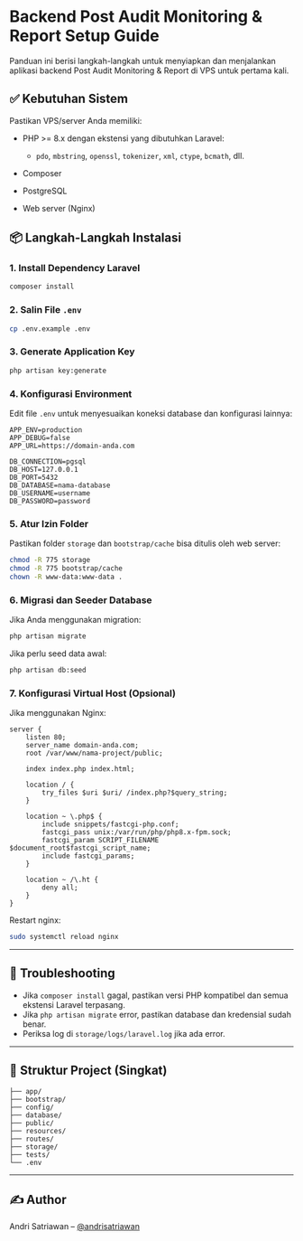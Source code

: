 # Backend Post Audit Monitoring & Report Setup Guide

Panduan ini berisi langkah-langkah untuk menyiapkan dan menjalankan aplikasi backend Post Audit Monitoring & Report di VPS untuk pertama kali.

## ✅ Kebutuhan Sistem

Pastikan VPS/server Anda memiliki:

-   PHP >= 8.x dengan ekstensi yang dibutuhkan Laravel:

    -   `pdo`, `mbstring`, `openssl`, `tokenizer`, `xml`, `ctype`, `bcmath`, dll.

-   Composer
-   PostgreSQL
-   Web server (Nginx)

## 📦 Langkah-Langkah Instalasi

### 1. Install Dependency Laravel

```bash
composer install
```

### 2. Salin File `.env`

```bash
cp .env.example .env
```

### 3. Generate Application Key

```bash
php artisan key:generate
```

### 4. Konfigurasi Environment

Edit file `.env` untuk menyesuaikan koneksi database dan konfigurasi lainnya:

```env
APP_ENV=production
APP_DEBUG=false
APP_URL=https://domain-anda.com

DB_CONNECTION=pgsql
DB_HOST=127.0.0.1
DB_PORT=5432
DB_DATABASE=nama-database
DB_USERNAME=username
DB_PASSWORD=password
```

### 5. Atur Izin Folder

Pastikan folder `storage` dan `bootstrap/cache` bisa ditulis oleh web server:

```bash
chmod -R 775 storage
chmod -R 775 bootstrap/cache
chown -R www-data:www-data .
```

### 6. Migrasi dan Seeder Database

Jika Anda menggunakan migration:

```bash
php artisan migrate
```

Jika perlu seed data awal:

```bash
php artisan db:seed
```

### 7. Konfigurasi Virtual Host (Opsional)

Jika menggunakan Nginx:

```nginx
server {
    listen 80;
    server_name domain-anda.com;
    root /var/www/nama-project/public;

    index index.php index.html;

    location / {
        try_files $uri $uri/ /index.php?$query_string;
    }

    location ~ \.php$ {
        include snippets/fastcgi-php.conf;
        fastcgi_pass unix:/var/run/php/php8.x-fpm.sock;
        fastcgi_param SCRIPT_FILENAME $document_root$fastcgi_script_name;
        include fastcgi_params;
    }

    location ~ /\.ht {
        deny all;
    }
}
```

Restart nginx:

```bash
sudo systemctl reload nginx
```

---

## 🐞 Troubleshooting

-   Jika `composer install` gagal, pastikan versi PHP kompatibel dan semua ekstensi Laravel terpasang.
-   Jika `php artisan migrate` error, pastikan database dan kredensial sudah benar.
-   Periksa log di `storage/logs/laravel.log` jika ada error.

---

## 📁 Struktur Project (Singkat)

```
├── app/
├── bootstrap/
├── config/
├── database/
├── public/
├── resources/
├── routes/
├── storage/
├── tests/
└── .env
```

---

## ✍️ Author

Andri Satriawan – [@andrisatriawan](https://github.com/andrisatriawan)

